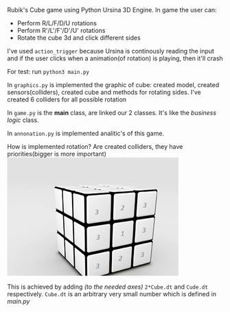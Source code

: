 Rubik's Cube game using Python Ursina 3D Engine.
In game the user can:
- Perform R/L/F/D/U rotations
- Perform R'/L'/F'/D'/U' rotations
- Rotate the cube 3d and click different sides

I've used ```action_trigger``` because Ursina is continously reading the input
and if the user clicks when a animation(of rotation) is playing,
then it'll crash

For test: run ```python3 main.py```

In ```graphics.py``` is implemented the graphic of cube: created model, created sensors(colliders), created cube and 
methods for rotating sides. I've created 6 colliders for all possible rotation

In ```game.py``` is the **main** class, are linked our 2 classes. It's like the *business logic* class. 

In ```annonation.py```  is implemented analitic's of this game.

How is implemented rotation? Are created colliders, they have priorities(bigger is more important)
![img.png](media/img.png)

This is achieved by adding *(to the needed axes)* ```2*Cube.dt``` and ```Cude.dt``` respectively. ```Cube.dt``` is 
an arbitrary very small number which is defined in *main.py*